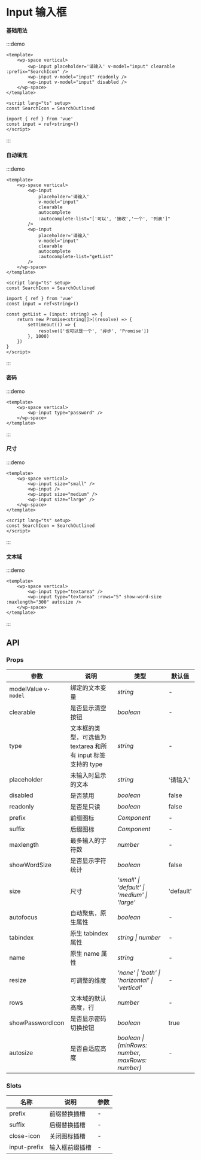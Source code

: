 <script lang="ts" setup>
import { SearchOutlined } from '@vicons/antd'
</script>

# Input 输入框

#### 基础用法

:::demo
```vue
<template>
    <wp-space vertical>
        <wp-input placeholder='请输入' v-model="input" clearable :prefix="SearchIcon" />
        <wp-input v-model="input" readonly />
        <wp-input v-model="input" disabled />
    </wp-space>
</template>

<script lang="ts" setup>
const SearchIcon = SearchOutlined

import { ref } from 'vue'
const input = ref<string>()
</script>
```
:::

#### 自动填充

:::demo
```vue
<template>
    <wp-space vertical>
        <wp-input
            placeholder='请输入'
            v-model="input"
            clearable
            autocomplete
            :autocomplete-list="['可以', '接收','一个', '列表']"
        />
        <wp-input
            placeholder='请输入'
            v-model="input"
            clearable
            autocomplete
            :autocomplete-list="getList"
        />
    </wp-space>
</template>

<script lang="ts" setup>
const SearchIcon = SearchOutlined

import { ref } from 'vue'
const input = ref<string>()

const getList = (input: string) => {
    return new Promise<string[]>((resolve) => {
        setTimeout(() => {
            resolve(['也可以是一个', '异步', 'Promise'])
        }, 1000)
    })
}
</script>
```
:::

#### 密码

:::demo
```vue
<template>
    <wp-space vertical>
        <wp-input type="password" />
    </wp-space>
</template>
```
:::

#### 尺寸

:::demo
```vue
<template>
    <wp-space vertical>
        <wp-input size="small" />
        <wp-input />
        <wp-input size="medium" />
        <wp-input size="large" />
    </wp-space>
</template>

<script lang="ts" setup>
const SearchIcon = SearchOutlined
</script>
```
:::

#### 文本域

:::demo
```vue
<template>
    <wp-space vertical>
        <wp-input type="textarea" />
        <wp-input type="textarea" :rows="5" show-word-size :maxlength="300" autosize />
    </wp-space>
</template>
```
:::

## API

### Props

| 参数      | 说明           | 类型                                                                | 默认值 |
| --------- | -------------- | ------------------------------------------------------------------- | ------ |
| modelValue `v-model`      | 绑定的文本变量       | _string_          | -     |
| clearable     | 是否显示清空按钮   | _boolean_           | -      |
| type   | 文本框的类型，可选值为 textarea 和所有 input 标签支持的 type | _string_ | -      |
| placeholder  | 未输入时显示的文本       | _string_                                                           | '请输入'  |
| disabled  | 是否禁用       | _boolean_                                                           | false   |
| readonly | 是否是只读 | _boolean_ | false |
| prefix | 前缀图标 | _Component_ | - |
| suffix | 后缀图标 | _Component_ | - |
| maxlength | 最多输入的字符数 | _number_ | - |
| showWordSize | 是否显示字符统计 | _boolean_ | false |
| size | 尺寸 | _'small' \| 'default' \| 'medium' \| 'large'_ | 'default' |
| autofocus | 自动聚焦，原生属性 | _boolean_ | - |
| tabindex | 原生 tabindex 属性 | _string \| number_ | - |
| name | 原生 name 属性 | _string_ | - |
| resize | 可调整的维度 | _'none' \| 'both' \| 'horizontal' \| 'vertical'_ | - |
| rows | 文本域的默认高度，行 | _number_ | - |
| showPasswordIcon | 是否显示密码切换按钮 | _boolean_ | true |
| autosize | 是否自适应高度 | _boolean \| {minRows: number, maxRows: number}_ | - |

### Slots

| 名称           | 说明      | 参数 |
|--------------|---------| --- |
| prefix       | 前缀替换插槽  | - |
| suffix       | 后缀替换插槽  | - |
| close-icon   | 关闭图标插槽  | - |
| input-prefix | 输入框前缀插槽 | - |
